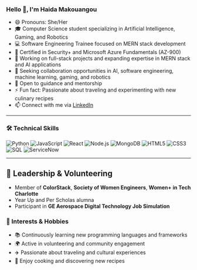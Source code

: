 ### Hello 👋, I'm Haida Makouangou

- 😄 Pronouns: She/Her  
- 🎓 Computer Science student specializing in Artificial Intelligence, Gaming, and Robotics  
- 💻 Software Engineering Trainee focused on MERN stack development  
- 🔐 Certified in Security+ and Microsoft Azure Fundamentals (AZ-900)  
- 🌱 Working on full-stack projects and expanding expertise in MERN stack and AI applications  
- 👯 Seeking collaboration opportunities in AI, software engineering, machine learning, gaming, and robotics  
- 🤔 Open to guidance and mentorship  
- ⚡ Fun fact: Passionate about traveling and experimenting with new culinary recipes  
- 📫 Connect with me via [LinkedIn](www.linkedin.com/in/hmakouan)  


---

### 🛠️ Technical Skills

![Python](https://img.shields.io/badge/Python-3670A0?style=for-the-badge&logo=python&logoColor=white) 
![JavaScript](https://img.shields.io/badge/JavaScript-F7DF1E?style=for-the-badge&logo=javascript&logoColor=black) 
![React](https://img.shields.io/badge/React-20232A?style=for-the-badge&logo=react&logoColor=61DAFB) 
![Node.js](https://img.shields.io/badge/Node.js-339933?style=for-the-badge&logo=node.js&logoColor=white) 
![MongoDB](https://img.shields.io/badge/MongoDB-47A248?style=for-the-badge&logo=mongodb&logoColor=white) 
![HTML5](https://img.shields.io/badge/HTML5-E34F26?style=for-the-badge&logo=html5&logoColor=white) 
![CSS3](https://img.shields.io/badge/CSS3-1572B6?style=for-the-badge&logo=css3&logoColor=white) 
![SQL](https://img.shields.io/badge/SQL-005C9C?style=for-the-badge&logo=mysql&logoColor=white) 
![ServiceNow](https://img.shields.io/badge/ServiceNow-3ECF8E?style=for-the-badge&logo=servicenow&logoColor=white)

---

## 🌟 Leadership & Volunteering

- Member of **ColorStack**, **Society of Women Engineers**, **Women+ in Tech Charlotte**  
- Year Up and Per Scholas alumna  
- Participant in **GE Aerospace Digital Technology Job Simulation**  


### 🎯 Interests & Hobbies

- 📚 Continuously learning new programming languages and frameworks   
- 🌍 Active in volunteering and community engagement  
- ✈️ Passionate about traveling and cultural experiences  
- 🍳 Enjoy cooking and discovering new recipes  

